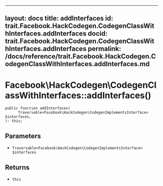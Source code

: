 
***

layout: docs
title: addInterfaces
id: trait.Facebook.HackCodegen.CodegenClassWithInterfaces.addInterfaces
docid: trait.Facebook.HackCodegen.CodegenClassWithInterfaces.addInterfaces
permalink: /docs/reference/trait.Facebook.HackCodegen.CodegenClassWithInterfaces.addInterfaces.md
---







# Facebook\\HackCodegen\\CodegenClassWithInterfaces::addInterfaces()




``` Hack
public function addInterfaces(
      Traversable<Facebook\HackCodegen\CodegenImplementsInterface> $interfaces,
): this;
```




## Parameters




- ` Traversable<Facebook\HackCodegen\CodegenImplementsInterface> $interfaces `




## Returns




+ ` this `